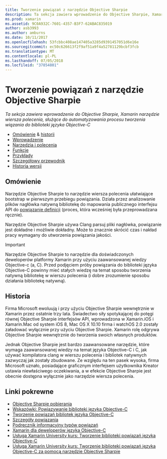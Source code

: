 ```yaml
---
title: Tworzenie powiązań z narzędzie Objective Sharpie
description: Ta sekcja zawiera wprowadzenie do Objective Sharpie, Xamarin narzędzie wiersza polecenia, służące do automatyzowania procesu tworzenia wiązania do biblioteki języka Objective-C
ms.prod: xamarin
ms.assetid: 9C0A932C-7601-4357-B3F7-62ABAC835019
author: asb3993
ms.author: amburns
ms.date: 10/11/2017
ms.openlocfilehash: 53fcbbc408ae147405a3285d9391457051d6e16e
ms.sourcegitcommit: ec50c626613f2f9af51a9f4a52781129bcbf3fcb
ms.translationtype: MT
ms.contentlocale: pl-PL
ms.lasthandoff: 07/05/2018
ms.locfileid: "37854801"
---
```

# <a name="creating-bindings-with-objective-sharpie"></a>Tworzenie powiązań z narzędzie Objective Sharpie

_Ta sekcja zawiera wprowadzenie do Objective Sharpie, Xamarin narzędzie wiersza polecenia, służące do automatyzowania procesu tworzenia wiązania do biblioteki języka Objective-C_

- [Omówienie](#overview) & [historii](#history)
- [Wprowadzenie](get-started.md)
- [Narzędzia i polecenia](tools.md)
- [Funkcje](platform/index.md)
- [Przykłady](examples/index.md)
- [Szczegółowy przewodnik](~/ios/platform/binding-objective-c/walkthrough.md)
- [Historia wersji](releases.md)

## <a name="overview"></a>Omówienie

Narzędzie Objective Sharpie to narzędzie wiersza polecenia ułatwiające bootstrap w pierwszym przebiegu powiązania.
Działa przez analizowanie plików nagłówka natywną bibliotekę do mapowania publicznego interfejsu API do [powiązanie definicji](~/cross-platform/macios/binding/objective-c-libraries.md#The_API_definition_file) (proces, która wcześniej była przeprowadzana ręcznie).

Narzędzie Objective Sharpie używa Clang parsuj pliki nagłówka, powiązanie jest dokładne i możliwie dokładny. Może to znacznie skrócić czas i nakład pracy wymagany do utworzenia powiązania jakości.

> [!IMPORTANT]
> Narzędzie Objective Sharpie to narzędzie dla doświadczonych deweloperów platformy Xamarin przy użyciu zaawansowanej wiedzy Objective-c (a, C). Przed podjęciem próby powiązania do biblioteki języka Objective-C powinny mieć stałych wiedzę na temat sposobu tworzenia natywną bibliotekę w wierszu polecenia (i dobre zrozumienie sposobu działania bibliotekę natywną).

## <a name="history"></a>Historia

Firma Microsoft ewoluują i przy użyciu Objective Sharpie wewnętrznie w Xamarin przez ostatnie trzy lata. Świadectwo siły spotykającej do potęgi równej Objective Sharpie interfejsów API, wprowadzona w Xamarin.iOS i Xamarin.Mac od system iOS 8, Mac OS X 10.10 firma i watchOS 2.0 zostały załadować wyłącznie przy użyciu Objective Sharpie. Xamarin rolę odgrywa Objective Sharpie wewnętrznie do tworzenia swoich własnych produktów.

Jednak Objective Sharpie jest bardzo zaawansowane narzędzie, które wymaga zaawansowanej wiedzy na temat języka Objective-C i C, jak używać kompilatora clang w wierszu polecenia i bibliotek natywnych zazwyczaj jak zostały zbudowane. Ze względu na ten pasek wysoka, firma Microsoft uznało, posiadające graficznym interfejsem użytkownika Kreator ustawia niewłaściwego oczekiwania, a w efekcie Objective Sharpie jest obecnie dostępna wyłącznie jako narzędzie wiersza polecenia.

## <a name="related-links"></a>Linki pokrewne

- [Objective Sharpie pobierania](https://dl.xamarin.com/objective-sharpie/ObjectiveSharpie.pkg)
- [Wskazówki: Powiązywanie biblioteki języka Objective-C](~/ios/platform/binding-objective-c/walkthrough.md)
- [Tworzenie powiązań bibliotek języka Objective-C](~/cross-platform/macios/binding/objective-c-libraries.md)
- [Szczegóły powiązania](~/cross-platform/macios/binding/overview.md)
- [Podręcznik informacyjny typów powiązań](~/cross-platform/macios/binding/binding-types-reference.md)
- [Xamarin dla deweloperów języka Objective-C](~/ios/get-started/objective-c-developers/index.md)
- [Usługa Xamarin University kurs: Tworzenie biblioteki powiązań języka Objective-C](https://university.xamarin.com/classes/track/all#building-an-objective-c-bindings-library)
- [Usługa Xamarin University kurs: Tworzenie biblioteki powiązań języka Objective-C za pomocą narzędzie Objective Sharpie](https://university.xamarin.com/classes/track/all#build-an-objective-c-bindings-library-with-objective-sharpie)
